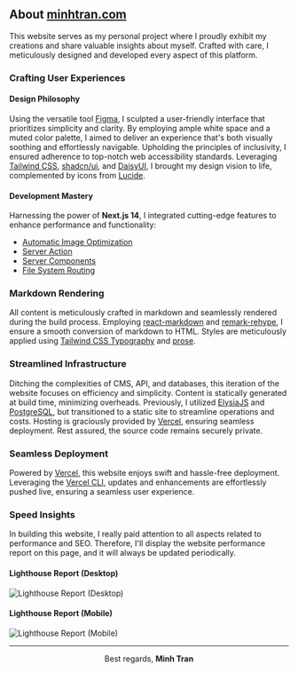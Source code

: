 ## About <u>minhtran.com</u>

This website serves as my personal project where I proudly exhibit my creations and share valuable insights about myself. Crafted with care, I meticulously designed and developed every aspect of this platform.

### Crafting User Experiences

#### Design Philosophy

Using the versatile tool [Figma](https://www.figma.com/), I sculpted a user-friendly interface that prioritizes simplicity and clarity. By employing ample white space and a muted color palette, I aimed to deliver an experience that's both visually soothing and effortlessly navigable. Upholding the principles of inclusivity, I ensured adherence to top-notch web accessibility standards. Leveraging [Tailwind CSS](https://tailwindcss.com/), [shadcn/ui](https://ui.shadcn.com), and [DaisyUI](https://daisyui.com/), I brought my design vision to life, complemented by icons from [Lucide](https://lucide.dev).

#### Development Mastery

Harnessing the power of **Next.js 14**, I integrated cutting-edge features to enhance performance and functionality:

- [Automatic Image Optimization](https://nextjs.org/docs/basic-features/image-optimization)
- [Server Action](https://nextjs.org/docs/basic-features/server-action)
- [Server Components](https://nextjs.org/docs/advanced-features/server-components)
- [File System Routing](https://nextjs.org/docs/basic-features/pages)

### Markdown Rendering

All content is meticulously crafted in markdown and seamlessly rendered during the build process. Employing [react-markdown](https://github.com/remarkjs/react-markdown) and [remark-rehype](https://github.com/remarkjs/remark-rehype), I ensure a smooth conversion of markdown to HTML. Styles are meticulously applied using [Tailwind CSS Typography](https://github.com/tailwindlabs/tailwindcss-typography) and [prose](https://tailwindcss.com/docs/prose).

### Streamlined Infrastructure

Ditching the complexities of CMS, API, and databases, this iteration of the website focuses on efficiency and simplicity. Content is statically generated at build time, minimizing overheads. Previously, I utilized [ElysiaJS](https://elysiajs.com/) and [PostgreSQL](https://www.postgresql.org/), but transitioned to a static site to streamline operations and costs. Hosting is graciously provided by [Vercel](https://vercel.com/), ensuring seamless deployment. Rest assured, the source code remains securely private.

### Seamless Deployment

Powered by [Vercel](https://vercel.com/), this website enjoys swift and hassle-free deployment. Leveraging the [Vercel CLI](https://vercel.com/download), updates and enhancements are effortlessly pushed live, ensuring a seamless user experience.

### Speed Insights

In building this website, I really paid attention to all aspects related to performance and SEO. Therefore, I'll display the website performance report on this page, and it will always be updated periodically.

#### Lighthouse Report (Desktop)

![Lighthouse Report (Desktop)](lh-rp-desktop.png)

#### Lighthouse Report (Mobile)

![Lighthouse Report (Mobile)](lh-rp-mobile.png)

---

<p align="center">
  Best regards, <strong>Minh Tran</strong>
</p>
